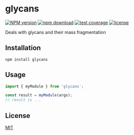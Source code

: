 # glycans

[![NPM version](https://img.shields.io/npm/v/glycans.svg)](https://www.npmjs.com/package/glycans)
[![npm download](https://img.shields.io/npm/dm/glycans.svg)](https://www.npmjs.com/package/glycans)
[![test coverage](https://img.shields.io/codecov/c/github/cheminfo/glycans.svg)](https://codecov.io/gh/cheminfo/glycans)
[![license](https://img.shields.io/npm/l/glycans.svg)](https://github.com/cheminfo/glycans/blob/main/LICENSE)

Deals with glycans and their mass fragmentation

## Installation

```console
npm install glycans
```

## Usage

```js
import { myModule } from 'glycans';

const result = myModule(args);
// result is ...
```

## License

[MIT](./LICENSE)
